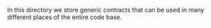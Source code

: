 In this directory we store generic contracts that can be used in many different places of the entire code base.
